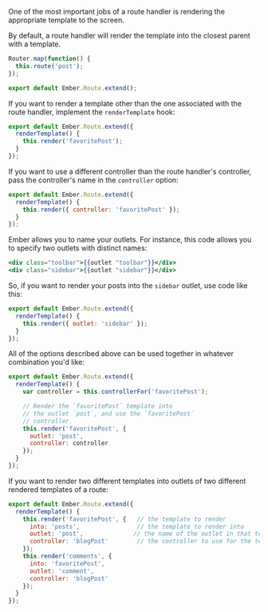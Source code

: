 One of the most important jobs of a route handler is rendering the
appropriate template to the screen.

By default, a route handler will render the template into the closest
parent with a template.

```javascript {data-filename=app/router.js}
Router.map(function() {
  this.route('post');
});
```

```javascript {data-filename=app/routes/post.js}
export default Ember.Route.extend();
```

If you want to render a template other than the one associated with the
route handler, implement the `renderTemplate` hook:

```javascript {data-filename=app/routes/post.js}
export default Ember.Route.extend({
  renderTemplate() {
    this.render('favoritePost');
  }
});
```

If you want to use a different controller than the route handler's
controller, pass the controller's name in the `controller` option:

```javascript {data-filename=app/routes/post.js}
export default Ember.Route.extend({
  renderTemplate() {
    this.render({ controller: 'favoritePost' });
  }
});
```

Ember allows you to name your outlets. For instance, this code allows
you to specify two outlets with distinct names:

```handlebars {data-filename=app/templates/application.hbs}
<div class="toolbar">{{outlet "toolbar"}}</div>
<div class="sidebar">{{outlet "sidebar"}}</div>
```

So, if you want to render your posts into the `sidebar` outlet, use code
like this:

```javascript {data-filename=app/routes/post.js}
export default Ember.Route.extend({
  renderTemplate() {
    this.render({ outlet: 'sidebar' });
  }
});
```

All of the options described above can be used together in whatever
combination you'd like:

```javascript {data-filename=app/routes/post.js}
export default Ember.Route.extend({
  renderTemplate() {
    var controller = this.controllerFor('favoritePost');

    // Render the `favoritePost` template into
    // the outlet `post`, and use the `favoritePost`
    // controller.
    this.render('favoritePost', {
      outlet: 'post',
      controller: controller
    });
  }
});
```

If you want to render two different templates into outlets of two different rendered templates of a route:

```javascript {data-filename=app/routes/post.js}
export default Ember.Route.extend({
  renderTemplate() {
    this.render('favoritePost', {   // the template to render
      into: 'posts',                // the template to render into
      outlet: 'post',              // the name of the outlet in that template
      controller: 'blogPost'        // the controller to use for the template
    });
    this.render('comments', {
      into: 'favoritePost',
      outlet: 'comment',
      controller: 'blogPost'
    });
  }
});
```

<!-- eof - needed for pages that end in a code block  -->
